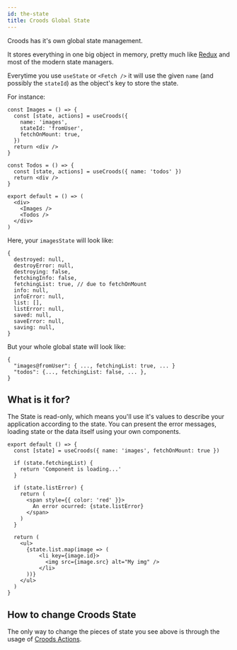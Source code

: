 ```yaml
---
id: the-state
title: Croods Global State
---
```


Croods has it's own global state management.

It stores everything in one big object in memory, pretty much like [Redux](https://redux.js.org/) and most of the modern state managers.

Everytime you use `useState` or `<Fetch />` it will use the given `name` (and possibly the `stateId`) as the object's key to store the state.

For instance:

```
const Images = () => {
  const [state, actions] = useCroods({
    name: 'images',
    stateId: 'fromUser',
    fetchOnMount: true,
  })
  return <div />
}

const Todos = () => {
  const [state, actions] = useCroods({ name: 'todos' })
  return <div />
}

export default = () => (
  <div>
    <Images />
    <Todos />
  </div>
)
```

Here, your `imagesState` will look like:

```
{
  destroyed: null,
  destroyError: null,
  destroying: false,
  fetchingInfo: false,
  fetchingList: true, // due to fetchOnMount
  info: null,
  infoError: null,
  list: [],
  listError: null,
  saved: null,
  saveError: null,
  saving: null,
}
```

But your whole global state will look like:

```
{
  "images@fromUser": { ..., fetchingList: true, ... }
  "todos": {..., fetchingList: false, ... },
}
```

## What is it for?

The State is read-only, which means you'll use it's values to describe your application according to the state. You can present the error messages, loading state or the data itself using your own components.

```
export default () => {
  const [state] = useCroods({ name: 'images', fetchOnMount: true })

  if (state.fetchingList) {
    return 'Component is loading...'
  }

  if (state.listError) {
    return (
      <span style={{ color: 'red' }}>
        An error ocurred: {state.listError}
      </span>
    )
  }

  return (
    <ul>
      {state.list.map(image => (
          <li key={image.id}>
            <img src={image.src} alt="My img" />
          </li>
      ))}
    </ul>
  )
}
```

## How to change Croods State

The only way to change the pieces of state you see above is through the usage of [Croods Actions](/docs/the-actions).
